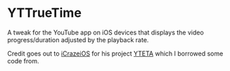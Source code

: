 # YTTrueTime
A tweak for the YouTube app on iOS devices that displays the video progress/duration adjusted by the playback rate.

Credit goes out to [iCrazeiOS](https://github.com/iCrazeiOS) for his project [YTETA](https://github.com/iCrazeiOS/YTETA) which I borrowed some code from.
